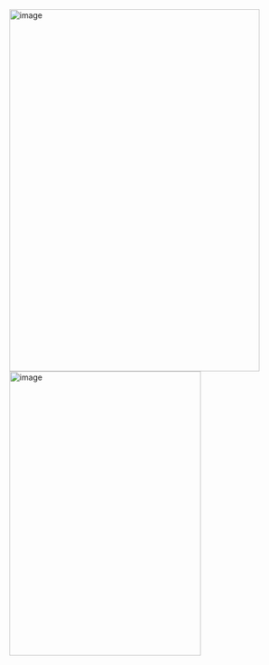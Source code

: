 <img width="443" height="642" alt="image" src="https://github.com/user-attachments/assets/6976fdfc-6c8c-457f-8514-54427732f22c" />

<img width="339" height="504" alt="image" src="https://github.com/user-attachments/assets/0544dac1-063e-4ac1-9b0f-f94b2bc40b55" />
